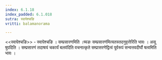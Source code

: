 ```yaml
---
index: 6.1.18
index_padded: 6.1.018
sutra: स्वापेश्चङि
vritti: balamanorama

---
```

<<स्वापेश्चङि>> - स्वापेश्चङि । सम्प्रसारणमिति ।ष्यङः सम्प्रसारण॑मित्यतस्तदनुवृत्तेरिति भावः । असू षुपदिति । सम्प्रसारणं तदाश्रयं चकार्यं बलव॑दिति वचनात्कृते सम्प्रासरणेद्वित्वं पूर्वरूपं सन्वत्तवदीर्घौ षत्वमिति भावः । 